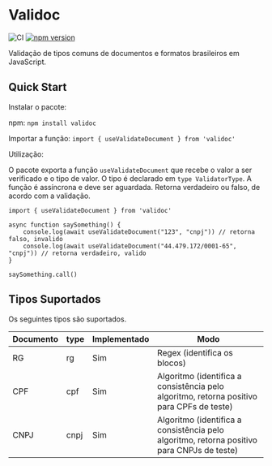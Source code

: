 # Validoc

![CI](https://github.com/imsomebody/validoc/actions/workflows/main.yml/badge.svg) [![npm version](https://badge.fury.io/js/validoc.svg)](https://badge.fury.io/js/validoc)

Validação de tipos comuns de documentos e formatos brasileiros em JavaScript.

## Quick Start

Instalar o pacote:

npm:
`npm install validoc`

Importar a função:
`import { useValidateDocument } from 'validoc'`

Utilização:

O pacote exporta a função `useValidateDocument` que recebe o valor a ser verificado e o tipo de valor. O tipo é declarado em `type ValidatorType`.
A função é assíncrona e deve ser aguardada. Retorna verdadeiro ou falso, de acordo com a validação.

```
import { useValidateDocument } from 'validoc'

async function saySomething() {
    console.log(await useValidateDocument("123", "cnpj")) // retorna falso, invalido
    console.log(await useValidateDocument("44.479.172/0001-65", "cnpj")) // retorna verdadeiro, valido
}

saySomething.call()
```

## Tipos Suportados

Os seguintes tipos são suportados.

| Documento | type | Implementado | Modo                                                                                       |
|-----------|------|--------------|--------------------------------------------------------------------------------------------|
| RG        | rg   | Sim          | Regex (identifica os blocos)                                                               |
| CPF       | cpf  | Sim          | Algoritmo (identifica a consistência pelo algoritmo, retorna positivo para CPFs de teste)  |
| CNPJ      | cnpj | Sim          | Algoritmo (identifica a consistência pelo algoritmo, retorna positivo para CNPJs de teste) |
